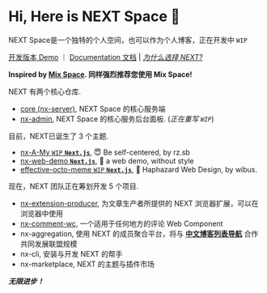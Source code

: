 # Hi, Here is NEXT Space 👋

NEXT Space是一个独特的个人空间，也可以作为个人博客，正在开发中 `WIP`

[开发版本 Demo](https://iucky.cn/) ｜ [Documentation 文档](https://nx-docs.iucky.cn/) | *[为什么选择 NEXT?](https://nx-docs.iucky.cn/guide/)*

**Inspired by [Mix Space](https://github.com/mx-space/). 同样强烈推荐您使用 Mix Space!**

NEXT 有两个核心仓库.

- [core (nx-server)](https://github.com/nx-space/nx-server), NEXT Space 的核心服务端
- [nx-admin](https://github.com/nx-space/nx-admin), NEXT Space 的核心服务后台面板. (*正在重写 `WIP`*)

目前，NEXT已诞生了 3 个主题.

- [nx-A-My `WIP` **`Next.js`**](https://github.com/nx-space/nx-A-My), 😇 Be self-centered, by rz.sb
- [nx-web-demo **`Next.js`**](https://github.com/nx-space/nx-web-demo), 🤯 a web demo, without style
- [effective-octo-meme `WIP` **`Next.js`**](https://github.com/nx-space/effective-octo-meme), 🥸 Haphazard Web Design, by wibus.

现在，NEXT 团队正在筹划开发 5 个项目.

- [nx-extension-producer](https://github.com/nx-space/nx-extension-producer), 为文章生产者所提供的 NEXT 浏览器扩展，可以在浏览器中使用
- [nx-comment-wc](https://github.com/nx-space/nx-comments-wc), 一个适用于任何地方的评论 Web Component
- nx-aggregation, 使用 NEXT 的成员聚合平台，将与 **[中文博客列表导航](https://github.com/zh-blogs)** 合作共同发展联盟规模
- nx-cli, 安装与开发 NEXT 的帮手
- nx-marketplace, NEXT 的主题与插件市场


**_无限进步！_**
